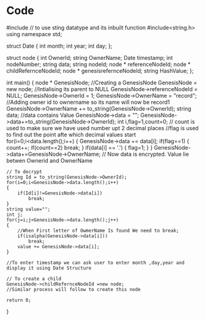 # Code
#include <iostream>
// to use sting datatype and its inbuilt function 
#include<string.h>
using namespace std;

struct Date
{
    int month;
    int year;
    int day;
};

struct node
{
    int OwnerId;
    string OwnerName;
    Date timestamp;
    int nodeNumber;
    string data;
    string nodeId;
    node * referenceNodeId;
    node * childRefernceNodeId;
    node * genesisrefernceNodeId;
    string HashValue;
};

int main() 
{
    node * GenesisNode;
    //Creating a GenesisNode
    GenesisNode = new node;
    //Intialising its parent to NULL
    GenesisNode->referenceNodeId = NULL;
    GenesisNode->OwnerId = 1;
    GenesisNode->OwnerName = "record";
    //Adding owner id to ownername so its name will now be record1
    GenesisNode->OwnerName += to_string(GenesisNode->OwnerId);
    string data;
    //data contains Value
    GenesisNode->data = "";
    GenesisNode->data+=to_string(GenesisNode->OwnerId);
    int i,flag=1,count=0;
    // count is used to make sure we have used number upt 2 decimal places
    //flag is used to find out the point afte which decimal values start
    for(i=0;i<data.length();i++)
    {
        GenesisNode->data += data[i];
        if(flag==1)
        {
            count++;
            if(count==2)
                break;
        }
        if(data[i] == '.')
        {
            flag=1;
        }
    }
    GenesisNode->data+=GenesisNode->OwnerName;
    // Now data is encrypted. Value lie betwen Ownerid and OwnerName
    
    // To decrypt
    string Id = to_string(GenesisNode->OwnerId);
    for(i=0;i<GenesisNode->data.length();i++)
    {
        if(Id[i]!=GenesisNode->data[i])
            break;
    }
    string value="";
    int j;
    for(j=i;j<GenesisNode->data.length();j++)
    {
        //When First letter of OwmerName Is found We need to break;
        if(isalpha(GenesisNode->data[i]))
            break;
        value += GenesisNode->data[i];
    }
    
    //To enter timestamp we can ask user to enter month ,day,year and display it using Date Structure
    
    // To create a child 
    GenesisNode->childRefernceNodeId =new node;
    //Similar process will follow to create this node
    
	return 0;
}
